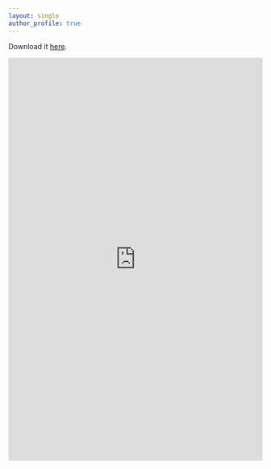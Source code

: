 ```yaml
---
layout: single
author_profile: true
---
```

Download it [here](assets/CV2024Dec.pdf).

<embed src="https://watanabeyuto.github.io/assets/CV2024Dec.pdf" type="application/pdf" width="100%" height="800px"/>